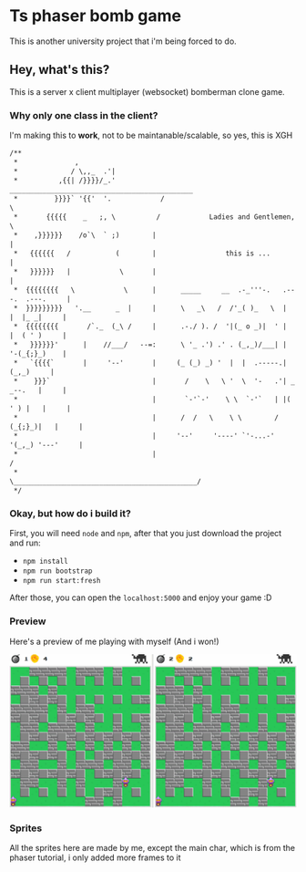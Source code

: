 # Ts phaser bomb game

This is another university project that i'm being forced to do.

## Hey, what's this?

This is a server x client multiplayer (websocket) bomberman clone game.

### Why only one class in the client?

I'm making this to **work**, not to be maintanable/scalable, so yes, this is XGH

```
/**
 *              ,
 *             / \,,_  .'|
 *          ,{{| /}}}}/_.'            _____________________________________________
 *         }}}}` '{{'  '.            /                                             \
 *       {{{{{    _   ;, \          /            Ladies and Gentlemen,              \
 *    ,}}}}}}    /o`\  ` ;)        |                                                |
 *   {{{{{{   /           (        |                 this is ...                    |
 *   }}}}}}   |            \       |                                                |
 *  {{{{{{{{   \            \      |      _____     __  .-_'''-.   .---.  .---.     |
 *  }}}}}}}}}   '.__      _  |     |      \   _\   /  /'_( )_   \  |   |  |_ _|     |
 *  {{{{{{{{       /`._  (_\ /     |      .-./ ). /  '|(_ o _)|  ' |   |  ( ' )     |
 *   }}}}}}'      |    //___/   --=:      \ '_ .') .' . (_,_)/___| |   '-(_{;}_)    |
 *   `{{{{`       |     '--'       |     (_ (_) _) '  |  |  .-----.|      (_,_)     |
 *    }}}`                         |       /    \   \ '  \  '-   .'| _ _--.   |     |
 *                                 |       `-'`-'    \ \  `-'`   | |( ' ) |   |     |
 *                                 |      /  /   \    \ \        / (_{;}_)|   |     |
 *                                 |     '--'     '----' `'-...-'  '(_,_) '---'     |
 *                                 |                                               /
 *                                  \_____________________________________________/
 */
```

### Okay, but how do i build it?

First, you will need `node` and `npm`, after that you just download
the project and run:
 * `npm install`
 * `npm run bootstrap`
 * `npm run start:fresh`

 After those, you can open the `localhost:5000` and enjoy your game :D
 
 ### Preview 
 
 Here's a preview of me playing with myself (And i won!)
 
![](https://raw.githubusercontent.com/grohden/ts-phaser-bomb-game/master/records/lone-gameplay.gif)

### Sprites

All the sprites here are made by me, except the main char, 
which is from the phaser tutorial, i only added more frames to it
